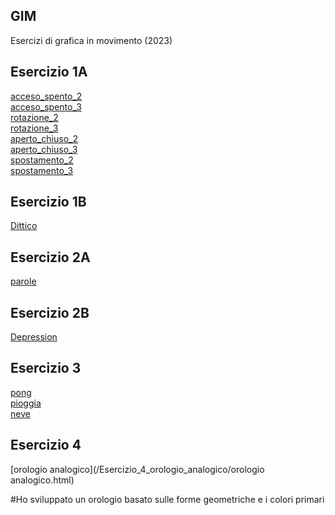 ## GIM  

Esercizi di grafica in movimento (2023)  


## Esercizio 1A  

[acceso_spento_2](/Esercizio_1A/acceso_spento_2.html)  
[acceso_spento_3](/Esercizio_1A/acceso_spento_3.html)   
[rotazione_2](/Esercizio_1A/rotazione_2.html)  
[rotazione_3](/Esercizio_1A/rotazione_3.html)  
[aperto_chiuso_2](/Esercizio_1A/aperto_chiuso_2.html)   
[aperto_chiuso_3](/Esercizio_1A/aperto_chiuso_3.html)   
[spostamento_2](/Esercizio_1A/spostamento_2.html)  
[spostamento_3](/Esercizio_1A/spostamento_3.html)   


## Esercizio 1B  
 
[Dittico](/Esercizio_1B/dittico.html)
 

## Esercizio 2A  
 
[parole](/Esercizio_2A/index.html)  


## Esercizio 2B  

[Depression](/Esercizio_2B/indexA.html)  


## Esercizio 3  

[pong](/Eservizio_3_pong/pong.html)  
[pioggia](/Esercizio_3_pioggia/pioggia.html)  
[neve](/Esercizio_3_neve/neve.html)  


## Esercizio 4  

[orologio analogico](/Esercizio_4_orologio_analogico/orologio analogico.html)  

#Ho sviluppato un orologio basato sulle forme geometriche e i colori primari  













